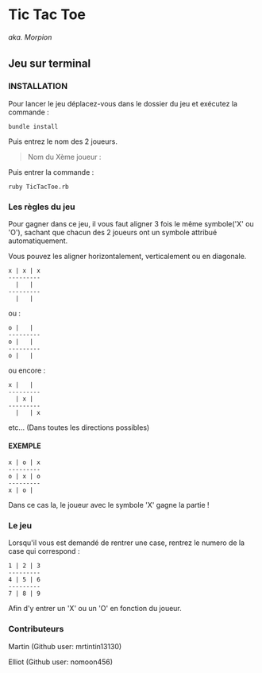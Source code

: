 # Tic Tac Toe

###### aka. Morpion



## Jeu sur terminal

### INSTALLATION

Pour lancer le jeu déplacez-vous dans le dossier du jeu et exécutez la commande :

```
bundle install
```
Puis entrez le nom des 2 joueurs.

> Nom du Xème joueur :

Puis entrer la commande :

```
ruby TicTacToe.rb
```

### Les règles du jeu

Pour gagner dans ce jeu, il vous faut aligner 3 fois le même symbole('X' ou 'O'), sachant que chacun des 2 joueurs ont un symbole attribué automatiquement.

Vous pouvez les aligner horizontalement, verticalement ou en diagonale.

```
x | x | x
---------
  |   |  
---------
  |   | 
```

ou :

```
o |   |  
---------
o |   |  
---------
o |   |  
```

ou encore :

```
x |   |  
---------
  | x |  
---------
  |   | x
```

etc... (Dans toutes les directions possibles)

#### EXEMPLE

```
x | o | x
---------
o | x | o
---------
x | o |  
```

Dans ce cas la, le joueur avec le symbole 'X' gagne la partie !

### Le jeu

Lorsqu'il vous est demandé de rentrer une case, rentrez le numero de la case qui correspond :

```
1 | 2 | 3
---------
4 | 5 | 6
---------
7 | 8 | 9
```

Afin d'y entrer un 'X' ou un 'O' en fonction du joueur.

### Contributeurs

Martin (Github user: mrtintin13130)

Elliot (Github user: nomoon456)

